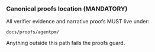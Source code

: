 ### Canonical proofs location (MANDATORY)
All verifier evidence and narrative proofs MUST live under:

```
docs/proofs/agentpm/
```

Anything outside this path fails the proofs guard.
